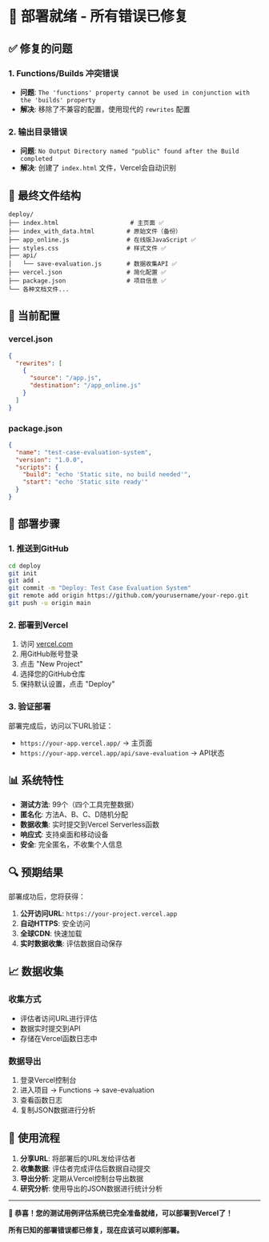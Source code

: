 # 🎉 部署就绪 - 所有错误已修复

## ✅ 修复的问题

### 1. Functions/Builds 冲突错误
- **问题**: `The 'functions' property cannot be used in conjunction with the 'builds' property`
- **解决**: 移除了不兼容的配置，使用现代的 `rewrites` 配置

### 2. 输出目录错误
- **问题**: `No Output Directory named "public" found after the Build completed`
- **解决**: 创建了 `index.html` 文件，Vercel会自动识别

## 📁 最终文件结构

```
deploy/
├── index.html                    # 主页面 ✅
├── index_with_data.html         # 原始文件（备份）
├── app_online.js                # 在线版JavaScript ✅
├── styles.css                   # 样式文件 ✅
├── api/
│   └── save-evaluation.js       # 数据收集API ✅
├── vercel.json                  # 简化配置 ✅
├── package.json                 # 项目信息 ✅
└── 各种文档文件...
```

## 🔧 当前配置

### vercel.json
```json
{
  "rewrites": [
    {
      "source": "/app.js",
      "destination": "/app_online.js"
    }
  ]
}
```

### package.json
```json
{
  "name": "test-case-evaluation-system",
  "version": "1.0.0",
  "scripts": {
    "build": "echo 'Static site, no build needed'",
    "start": "echo 'Static site ready'"
  }
}
```

## 🚀 部署步骤

### 1. 推送到GitHub
```bash
cd deploy
git init
git add .
git commit -m "Deploy: Test Case Evaluation System"
git remote add origin https://github.com/yourusername/your-repo.git
git push -u origin main
```

### 2. 部署到Vercel
1. 访问 [vercel.com](https://vercel.com)
2. 用GitHub账号登录
3. 点击 "New Project"
4. 选择您的GitHub仓库
5. 保持默认设置，点击 "Deploy"

### 3. 验证部署
部署完成后，访问以下URL验证：
- `https://your-app.vercel.app/` → 主页面
- `https://your-app.vercel.app/api/save-evaluation` → API状态

## 📊 系统特性

- **测试方法**: 99个（四个工具完整数据）
- **匿名化**: 方法A、B、C、D随机分配
- **数据收集**: 实时提交到Vercel Serverless函数
- **响应式**: 支持桌面和移动设备
- **安全**: 完全匿名，不收集个人信息

## 🔍 预期结果

部署成功后，您将获得：
1. **公开访问URL**: `https://your-project.vercel.app`
2. **自动HTTPS**: 安全访问
3. **全球CDN**: 快速加载
4. **实时数据收集**: 评估数据自动保存

## 📈 数据收集

### 收集方式
- 评估者访问URL进行评估
- 数据实时提交到API
- 存储在Vercel函数日志中

### 数据导出
1. 登录Vercel控制台
2. 进入项目 → Functions → save-evaluation
3. 查看函数日志
4. 复制JSON数据进行分析

## 🎯 使用流程

1. **分享URL**: 将部署后的URL发给评估者
2. **收集数据**: 评估者完成评估后数据自动提交
3. **导出分析**: 定期从Vercel控制台导出数据
4. **研究分析**: 使用导出的JSON数据进行统计分析

---

**🎉 恭喜！您的测试用例评估系统已完全准备就绪，可以部署到Vercel了！**

**所有已知的部署错误都已修复，现在应该可以顺利部署。**
